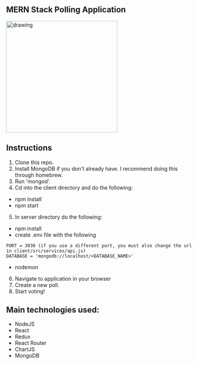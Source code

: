 ## MERN Stack Polling Application
<img src="https://media.giphy.com/media/jOVIlER46RL6UUvvUa/giphy.gif" alt="drawing" width="300"/>

## Instructions
1. Clone this repo.
2. Install MongoDB if you don't already have. I recommend doing this through homebrew. 
3. Run 'mongod'.
4. Cd into the client directory and do the following: 
- npm install
- npm start
5. In server directory do the following: 
- npm install
- create .env file with the following 
``` 
PORT = 3030 (if you use a different port, you must also change the url in client/src/services/api.js)
DATABASE = 'mongodb://localhost/<DATABASE_NAME>'
```
- nodemon
6. Navigate to application in your browser
7. Create a new poll.
8. Start voting! 

## Main technologies used:
- NodeJS
- React
- Redux
- React Router
- ChartJS
- MongoDB